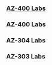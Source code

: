 ### [AZ-400 Labs](https://github.com/cemvarol/cemvarol.github.io/tree/main/Labs/400)

### AZ-400 Labs
### AZ-304 Labs
### AZ-303 Labs


